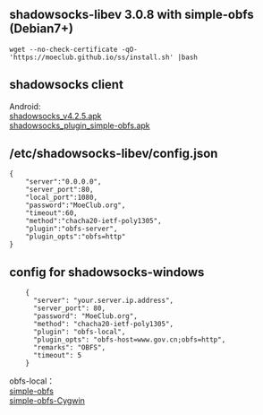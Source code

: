 ## shadowsocks-libev 3.0.8 with simple-obfs  (Debian7+)
```
wget --no-check-certificate -qO- 'https://moeclub.github.io/ss/install.sh' |bash 

```

## shadowsocks client     
Android:     
[shadowsocks_v4.2.5.apk](https://moeclub.github.io/ss/shadowsocks_v4.2.5.apk)     
[shadowsocks_plugin_simple-obfs.apk](https://moeclub.github.io/ss/shadowsocks_plugin_simple-obfs.apk)     


## /etc/shadowsocks-libev/config.json     
```
{
    "server":"0.0.0.0",
    "server_port":80,
    "local_port":1080,
    "password":"MoeClub.org",
    "timeout":60,
    "method":"chacha20-ietf-poly1305",
    "plugin":"obfs-server",
    "plugin_opts":"obfs=http"
}
```

## config for shadowsocks-windows
```
    {
      "server": "your.server.ip.address",
      "server_port": 80,
      "password": "MoeClub.org",
      "method": "chacha20-ietf-poly1305",
      "plugin": "obfs-local",
      "plugin_opts": "obfs-host=www.gov.cn;obfs=http",
      "remarks": "OBFS",
      "timeout": 5
    }
```
obfs-local：     
[simple-obfs](https://github.com/shadowsocks/simple-obfs/releases)     
[simple-obfs-Cygwin](https://github.com/imgk/simple-obfs-Cygwin/releases)



